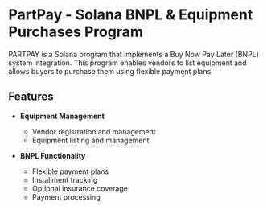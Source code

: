 # PartPay - Solana BNPL & Equipment Purchases Program

PARTPAY is a Solana program that implements a Buy Now Pay Later (BNPL) system integration. This program enables vendors to list equipment and allows buyers to purchase them using flexible payment plans.

## Features

- **Equipment Management**
  - Vendor registration and management
  - Equipment listing and management

- **BNPL Functionality**
  - Flexible payment plans
  - Installment tracking
  - Optional insurance coverage
  - Payment processing